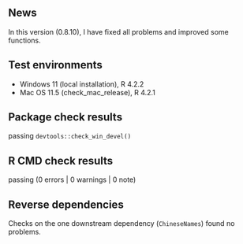## News

In this version (0.8.10), I have fixed all problems and improved some functions.

## Test environments

-   Windows 11 (local installation), R 4.2.2
-   Mac OS 11.5 (check_mac_release), R 4.2.1

## Package check results

passing `devtools::check_win_devel()`

## R CMD check results

passing (0 errors | 0 warnings | 0 note)

## Reverse dependencies

Checks on the one downstream dependency (`ChineseNames`) found no problems.
